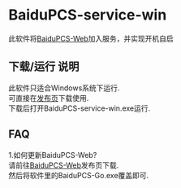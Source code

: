 # BaiduPCS-service-win
此软件将[BaiduPCS-Web](https://github.com/liuzhuoling2011/baidupcs-web)加入服务，并实现开机自启

## 下载/运行 说明
此软件只适合Windows系统下运行.  
可直接在[发布页](https://github.com/JamesHoi/BaiduPCS-service-win/releases)下载使用.  
下载后打开BaiduPCS-service-win.exe运行.  

## FAQ
1.如何更新BaiduPCS-Web?  
请前往[BaiduPCS-Web](https://github.com/liuzhuoling2011/baidupcs-web/releases)发布页下载.  
然后将软件里的BaiduPCS-Go.exe覆盖即可.
